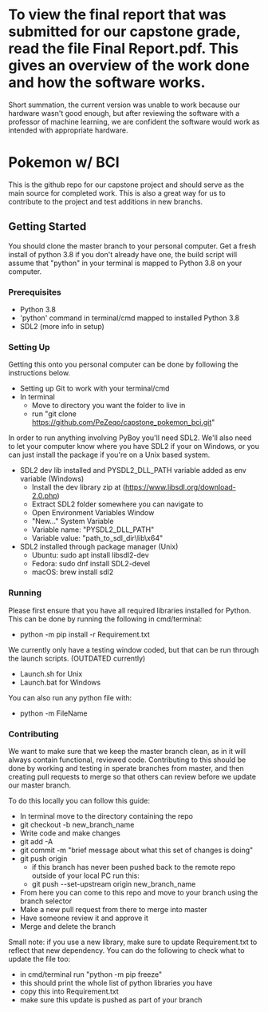 # To view the final report that was submitted for our capstone grade, read the file Final Report.pdf. This gives an overview of the work done and how the software works.
Short summation, the current version was unable to work because our hardware wasn't good enough, but after reviewing the software with a professor of machine learning, we are confident the software would work as intended with appropriate hardware. 

# Pokemon w/ BCI

This is the github repo for our capstone project and should serve as the main source for completed work. This is also a great way for us to contribute to the project and test additions in new branchs.

## Getting Started

You should clone the master branch to your personal computer. Get a fresh install of python 3.8 if you don't already have one, the build script will assume that "python" in your terminal is mapped to Python 3.8 on your computer.

### Prerequisites

* Python 3.8
* 'python' command in terminal/cmd mapped to installed Python 3.8
* SDL2 (more info in setup)

### Setting Up

Getting this onto you personal computer can be done by following the instructions below.

* Setting up Git to work with your terminal/cmd
* In terminal
  * Move to directory you want the folder to live in
  * run "git clone https://github.com/PeZeqo/capstone_pokemon_bci.git"

In order to run anything involving PyBoy you'll need SDL2. We'll also need to let your computer know where you have SDL2 if your on Windows, or you can just install the package if you're on a Unix based system.

* SDL2 dev lib installed and PYSDL2_DLL_PATH variable added as env variable (Windows)
  * Install the dev library zip at (https://www.libsdl.org/download-2.0.php)
  * Extract SDL2 folder somewhere you can navigate to
  * Open Environment Variables Window
  * "New..." System Variable
  * Variable name: "PYSDL2_DLL_PATH"
  * Variable value: "path_to_sdl_dir\lib\x64"
* SDL2 installed through package manager (Unix)
  * Ubuntu: sudo apt install libsdl2-dev
  * Fedora: sudo dnf install SDL2-devel
  * macOS: brew install sdl2


### Running

Please first ensure that you have all required libraries installed for Python. This can be done by running the following in cmd/terminal: 
* python -m pip install -r Requirement.txt

We currently only have a testing window coded, but that can be run through the launch scripts. (OUTDATED currently)

* Launch.sh  for Unix
* Launch.bat for Windows

You can also run any python file with:
* python -m FileName


### Contributing

We want to make sure that we keep the master branch clean, as in it will always contain functional, reviewed code. Contributing to this should be done by working and testing in sperate branches from master, and then creating pull requests to merge so that others can review before we update our master branch.

To do this locally you can follow this guide:

* In terminal move to the directory containing the repo
* git checkout -b new_branch_name
* Write code and make changes
* git add -A
* git commit -m "brief message about what this set of changes is doing"
* git push origin
  * if this branch has never been pushed back to the remote repo outside of your local PC run this:
  * git push --set-upstream origin new_branch_name
* From here you can come to this repo and move to your branch using the branch selector
* Make a new pull request from there to merge into master
* Have someone review it and approve it
* Merge and delete the branch
  
Small note: if you use a new library, make sure to update Requirement.txt to reflect that new dependency. You can do the following to check what to update the file too:

* in cmd/terminal run "python -m pip freeze"
* this should print the whole list of python libraries you have
* copy this into Requirement.txt
* make sure this update is pushed as part of your branch
